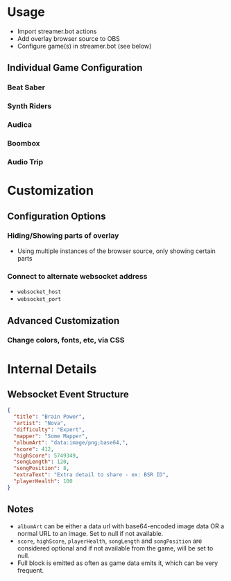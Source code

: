 # Usage

* Import streamer.bot actions
* Add overlay browser source to OBS
* Configure game(s) in streamer.bot (see below)

## Individual Game Configuration

### Beat Saber

### Synth Riders

### Audica

### Boombox

### Audio Trip

# Customization

## Configuration Options

### Hiding/Showing parts of overlay

* Using multiple instances of the browser source, only showing certain parts

### Connect to alternate websocket address

* `websocket_host`
* `websocket_port`

## Advanced Customization

### Change colors, fonts, etc, via CSS

# Internal Details

## Websocket Event Structure

```json
{
  "title": "Brain Power",
  "artist": "Nova",
  "difficulty": "Expert",
  "mapper": "Some Mapper",
  "albumArt": "data:image/png;base64,",
  "score": 412,
  "highScore": 5749349,
  "songLength": 120,
  "songPosition": 8,
  "extraText": "Extra detail to share - ex: BSR ID",
  "playerHealth": 100
}
```

## Notes

* `albumArt` can be either a data url with base64-encoded image data OR a normal URL to an image.  Set to null if not available.
* `score`, `highScore`, `playerHealth`, `songLength` and `songPosition` are considered optional and if not available from the game, will be set to null.
* Full block is emitted as often as game data emits it, which can be very frequent.
